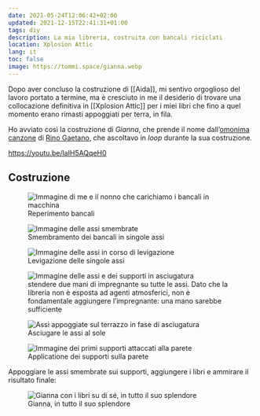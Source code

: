 ```yaml
---
date: 2021-05-24T12:06:42+02:00
updated: 2021-12-15T22:41:31+01:00
tags: diy
description: La mia libreria, costruita con bancali riciclati
location: Xplosion Attic
lang: it
toc: false
image: https://tommi.space/gianna.webp
---
```

Dopo aver concluso la costruzione di [[Aida]], mi sentivo orgoglioso del lavoro portato a termine, ma è cresciuto in me il desiderio di trovare una collocazione definitiva in [[Xplosion Attic]] per i miei libri che fino a quel momento erano rimasti appoggiati per terra, in fila.

Ho avviato così la costruzione di <cite>Gianna</cite>, che prende il nome dall’[omonima canzone](https://it.wikipedia.org/wiki/Gianna%2FVisto_che_mi_vuoi_lasciare 'Gianna su Wikipedia') di [Rino Gaetano](https://it.wikipedia.org/wiki/Rino_Gaetano 'Rino Gaetano su Wikipedia'), che ascoltavo in <em lang='en'>loop</em> durante la sua costruzione.

https://youtu.be/laIH5AQqeH0

## Costruzione

<figure>
	<img src='https://tommi.space/bancali-reperimento.webp' alt='Immagine di me e il nonno che carichiamo i bancali in macchina'>
	<figcaption>Reperimento bancali</figcaption>
</figure>
<figure>
	<img src='https://tommi.space/bancali-smembramento.webp' alt='Immagine delle assi smembrate'>
	<figcaption>Smembramento dei bancali in singole assi</figcaption>
</figure>
<figure>
	<img src='https://tommi.space/bancali-levigazione.webp' alt='Immagine delle assi in corso di levigazione'>
	<figcaption>Levigazione delle singole assi</figcaption>
</figure>
<figure>
	<img src='https://tommi.space/bancali-impregnante.webp' alt='Immagine delle assi e dei supporti in asciugatura'>
	<figcaption>stendere due mani di impregnante su tutte le assi. Dato che la libreria non è esposta ad agenti atmosferici, non è fondamentale aggiungere l’impregnante: una mano sarebbe sufficiente</figcaption>
</figure>
<figure>
	<img src='https://tommi.space/bancali-asciugatura.webp' alt='Assi appoggiate sul terrazzo in fase di asciugatura'>
	<figcaption>Asciugare le assi al sole</figcaption>
</figure>
<figure>
	<img src='https://tommi.space/gianna-supporti.webp' alt='	Immagine dei primi supporti attaccati alla parete'>
	<figcaption>Applicatione dei supporti sulla parete</figcaption>
</figure>

Appoggiare le assi smembrate sui supporti, aggiungere i libri e ammirare il risultato finale:

<figure>
	<img src='https://tommi.space/gianna.webp' title='Gianna completa' alt='Gianna con i libri su di sé, in tutto il suo splendore'>
	<figcaption>Gianna, in tutto il suo splendore</figcaption>
</figure>
